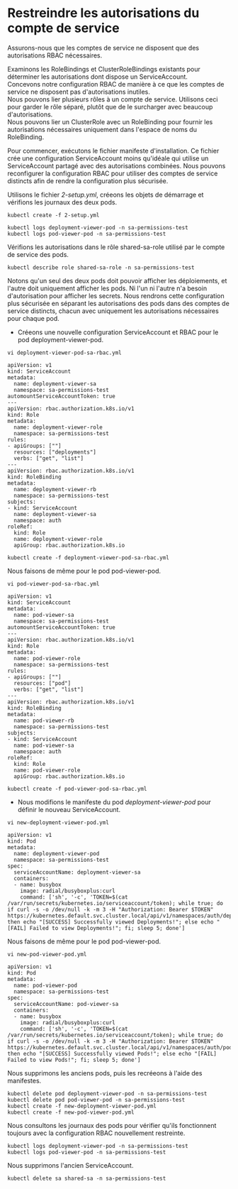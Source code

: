 # Restreindre les autorisations du compte de service
Assurons-nous que les comptes de service ne disposent que des autorisations RBAC nécessaires.<br>

Examinons les RoleBindings et ClusterRoleBindings existants pour déterminer les autorisations dont dispose un ServiceAccount.<br>
Concevons notre configuration RBAC de manière à ce que les comptes de service ne disposent pas d'autorisations inutiles.<br>
Nous pouvons lier plusieurs rôles à un compte de service. Utilisons ceci pour garder le rôle séparé, plutôt que de le surcharger avec beaucoup d'autorisations.<br>
Nous pouvons lier un ClusterRole avec un RoleBinding pour fournir les autorisations nécessaires uniquement dans l'espace de noms du RoleBinding.<br>

Pour commencer, exécutons le fichier manifeste d'installation. Ce fichier crée une configuration ServiceAccount moins qu'idéale qui utilise un ServiceAccount partagé avec des autorisations combinées. Nous pouvons reconfigurer la configuration RBAC pour utiliser des comptes de service distincts afin de rendre la configuration plus sécurisée.<br>


Utilisons le fichier *2-setup.yml*, créeons les objets de démarrage et vérifions les journaux des deux pods.
```
kubectl create -f 2-setup.yml
```

```
kubectl logs deployment-viewer-pod -n sa-permissions-test
kubectl logs pod-viewer-pod -n sa-permissions-test
```

Vérifions les autorisations dans le rôle shared-sa-role utilisé par le compte de service des pods.
```
kubectl describe role shared-sa-role -n sa-permissions-test
```

Notons qu'un seul des deux pods doit pouvoir afficher les déploiements, et l'autre doit uniquement afficher les pods.
Ni l'un ni l'autre n'a besoin d'autorisation pour afficher les secrets.
Nous rendrons cette configuration plus sécurisée en séparant les autorisations des pods dans des comptes de service distincts, chacun avec uniquement les autorisations nécessaires pour chaque pod.<br>

- Créeons une nouvelle configuration ServiceAccount et RBAC pour le pod deployment-viewer-pod.
```
vi deployment-viewer-pod-sa-rbac.yml
```

```
apiVersion: v1
kind: ServiceAccount
metadata:
  name: deployment-viewer-sa
  namespace: sa-permissions-test
automountServiceAccountToken: true
---
apiVersion: rbac.authorization.k8s.io/v1
kind: Role
metadata:
  name: deployment-viewer-role
  namespace: sa-permissions-test
rules:
- apiGroups: [""]
  resources: ["deployments"]
  verbs: ["get", "list"]
---
apiVersion: rbac.authorization.k8s.io/v1
kind: RoleBinding
metadata:
  name: deployment-viewer-rb
  namespace: sa-permissions-test
subjects:
- kind: ServiceAccount
  name: deployment-viewer-sa
  namespace: auth
roleRef:
  kind: Role
  name: deployment-viewer-role
  apiGroup: rbac.authorization.k8s.io
```

```
kubectl create -f deployment-viewer-pod-sa-rbac.yml
```

Nous faisons de même pour le pod pod-viewer-pod.
```
vi pod-viewer-pod-sa-rbac.yml
```

```
apiVersion: v1
kind: ServiceAccount
metadata:
  name: pod-viewer-sa
  namespace: sa-permissions-test
automountServiceAccountToken: true
---
apiVersion: rbac.authorization.k8s.io/v1
kind: Role
metadata:
  name: pod-viewer-role
  namespace: sa-permissions-test
rules:
- apiGroups: [""]
  resources: ["pod"]
  verbs: ["get", "list"]
---
apiVersion: rbac.authorization.k8s.io/v1
kind: RoleBinding
metadata:
  name: pod-viewer-rb
  namespace: sa-permissions-test
subjects:
- kind: ServiceAccount
  name: pod-viewer-sa
  namespace: auth
roleRef:
  kind: Role
  name: pod-viewer-role
  apiGroup: rbac.authorization.k8s.io
```

```
kubectl create -f pod-viewer-pod-sa-rbac.yml
```

- Nous modifions le manifeste du pod *deployment-viewer-pod* pour définir le nouveau ServiceAccount.
```
vi new-deployment-viewer-pod.yml
```

```
apiVersion: v1
kind: Pod
metadata:
  name: deployment-viewer-pod
  namespace: sa-permissions-test
spec:
  serviceAccountName: deployment-viewer-sa
  containers:
  - name: busybox
    image: radial/busyboxplus:curl
    command: ['sh', '-c', 'TOKEN=$(cat /var/run/secrets/kubernetes.io/serviceaccount/token); while true; do if curl -s -o /dev/null -k -m 3 -H "Authorization: Bearer $TOKEN" https://kubernetes.default.svc.cluster.local/api/v1/namespaces/auth/deployments/; then echo "[SUCCESS] Successfully viewed Deployments!"; else echo "[FAIL] Failed to view Deployments!"; fi; sleep 5; done']

```

Nous faisons de même pour le pod pod-viewer-pod.
```
vi new-pod-viewer-pod.yml
```

```
apiVersion: v1
kind: Pod
metadata:
  name: pod-viewer-pod
  namespace: sa-permissions-test
spec:
  serviceAccountName: pod-viewer-sa
  containers:
  - name: busybox
    image: radial/busyboxplus:curl
    command: ['sh', '-c', 'TOKEN=$(cat /var/run/secrets/kubernetes.io/serviceaccount/token); while true; do if curl -s -o /dev/null -k -m 3 -H "Authorization: Bearer $TOKEN" https://kubernetes.default.svc.cluster.local/api/v1/namespaces/auth/pods/; then echo "[SUCCESS] Successfully viewed Pods!"; else echo "[FAIL] Failed to view Pods!"; fi; sleep 5; done']
```

Nous supprimons les anciens pods, puis les recréeons à l'aide des manifestes.
```
kubectl delete pod deployment-viewer-pod -n sa-permissions-test
kubectl delete pod pod-viewer-pod -n sa-permissions-test
kubectl create -f new-deployment-viewer-pod.yml
kubectl create -f new-pod-viewer-pod.yml
```

Nous consultons les journaux des pods pour vérifier qu'ils fonctionnent toujours avec la configuration RBAC nouvellement restreinte.
```
kubectl logs deployment-viewer-pod -n sa-permissions-test
kubectl logs pod-viewer-pod -n sa-permissions-test
```

Nous supprimons l'ancien ServiceAccount.
```
kubectl delete sa shared-sa -n sa-permissions-test
```